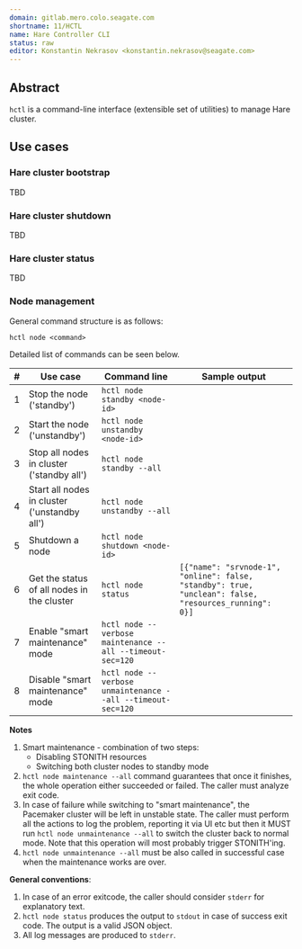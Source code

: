 ```yaml
---
domain: gitlab.mero.colo.seagate.com
shortname: 11/HCTL
name: Hare Controller CLI
status: raw
editor: Konstantin Nekrasov <konstantin.nekrasov@seagate.com>
---
```


## Abstract

`hctl` is a command-line interface (extensible set of utilities) to manage Hare cluster.

## Use cases

### Hare cluster bootstrap

TBD

### Hare cluster shutdown

TBD

### Hare cluster status

TBD

### Node management

General command structure is as follows:

```
hctl node <command>
```
Detailed list of commands can be seen below.

|#|Use case|Command line|Sample output|
|-|--------|------------|-------------|
|1|Stop the node ('standby')|`hctl node standby <node-id>`| |
|2|Start the node ('unstandby')|`hctl node unstandby <node-id>`| |
|3|Stop all nodes in cluster ('standby all')|`hctl node standby --all`| |
|4|Start all nodes in cluster ('unstandby all')|`hctl node unstandby --all`| |
|5|Shutdown a node|`hctl node shutdown <node-id>`| |
|6|Get the status of all nodes in the cluster|`hctl node status`| `[{"name": "srvnode-1", "online": false, "standby": true, "unclean": false, "resources_running": 0}]` |
|7|Enable "smart maintenance" mode |`hctl node --verbose maintenance --all --timeout-sec=120`| |
|8|Disable "smart maintenance" mode |`hctl node --verbose unmaintenance --all --timeout-sec=120`| |

**Notes**
1. Smart maintenance - combination of two steps:
   - Disabling STONITH resources
   - Switching both cluster nodes to standby mode
2. `hctl node maintenance --all` command guarantees that once it finishes, the whole operation either succeeded or failed. The caller must analyze exit code.
3. In case of failure while switching to "smart maintenance", the Pacemaker cluster will be left in unstable state. The caller must perform all the actions to log the problem, reporting it via UI etc but then it MUST run `hctl node unmaintenance --all` to switch the cluster back to normal mode. Note that this operation will most probably trigger STONITH'ing.
4. `hctl node unmaintenance --all` must be also called in successful case when the maintenance works are over.

**General conventions**:
1. In case of an error exitcode, the caller should consider `stderr` for explanatory text.
2. `hctl node status` produces the output to `stdout` in case of success exit code. The output is a valid JSON object.
3. All log messages are produced to `stderr`.
